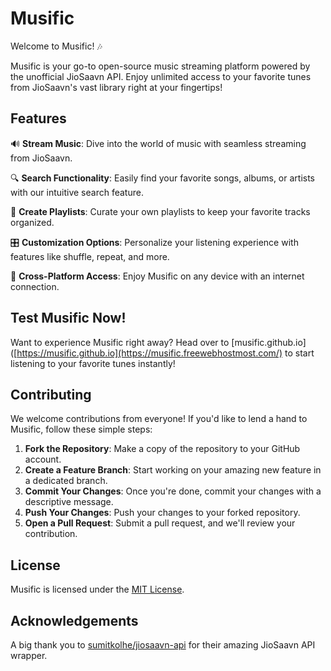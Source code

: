 # Musific

Welcome to Musific! 🎶

Musific is your go-to open-source music streaming platform powered by the unofficial JioSaavn API. Enjoy unlimited access to your favorite tunes from JioSaavn's vast library right at your fingertips!

## Features

🔊 **Stream Music**: Dive into the world of music with seamless streaming from JioSaavn.

🔍 **Search Functionality**: Easily find your favorite songs, albums, or artists with our intuitive search feature.

🎵 **Create Playlists**: Curate your own playlists to keep your favorite tracks organized.

🎛️ **Customization Options**: Personalize your listening experience with features like shuffle, repeat, and more.

📱 **Cross-Platform Access**: Enjoy Musific on any device with an internet connection.

## Test Musific Now!

Want to experience Musific right away? Head over to [musific.github.io]([https://musific.github.io](https://musific.freewebhostmost.com/) to start listening to your favorite tunes instantly!

## Contributing

We welcome contributions from everyone! If you'd like to lend a hand to Musific, follow these simple steps:

1. **Fork the Repository**: Make a copy of the repository to your GitHub account.
2. **Create a Feature Branch**: Start working on your amazing new feature in a dedicated branch.
3. **Commit Your Changes**: Once you're done, commit your changes with a descriptive message.
4. **Push Your Changes**: Push your changes to your forked repository.
5. **Open a Pull Request**: Submit a pull request, and we'll review your contribution.

## License

Musific is licensed under the [MIT License](LICENSE).

## Acknowledgements

A big thank you to [sumitkolhe/jiosaavn-api](https://github.com/sumitkolhe/jiosaavn-api) for their amazing JioSaavn API wrapper.

